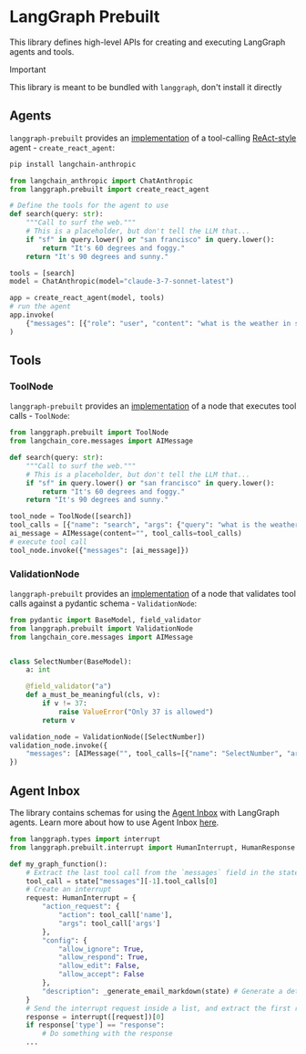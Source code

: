 # LangGraph Prebuilt

This library defines high-level APIs for creating and executing LangGraph agents and tools.

> [!IMPORTANT]
> This library is meant to be bundled with `langgraph`, don't install it directly

## Agents

`langgraph-prebuilt` provides an [implementation](https://langchain-ai.github.io/langgraph/reference/prebuilt/#langgraph.prebuilt.chat_agent_executor.create_react_agent) of a tool-calling [ReAct-style](https://langchain-ai.github.io/langgraph/concepts/agentic_concepts/#react-implementation) agent - `create_react_agent`:

```bash
pip install langchain-anthropic
```

```python
from langchain_anthropic import ChatAnthropic
from langgraph.prebuilt import create_react_agent

# Define the tools for the agent to use
def search(query: str):
    """Call to surf the web."""
    # This is a placeholder, but don't tell the LLM that...
    if "sf" in query.lower() or "san francisco" in query.lower():
        return "It's 60 degrees and foggy."
    return "It's 90 degrees and sunny."

tools = [search]
model = ChatAnthropic(model="claude-3-7-sonnet-latest")

app = create_react_agent(model, tools)
# run the agent
app.invoke(
    {"messages": [{"role": "user", "content": "what is the weather in sf"}]},
)
```

## Tools

### ToolNode

`langgraph-prebuilt` provides an [implementation](https://langchain-ai.github.io/langgraph/reference/prebuilt/#langgraph.prebuilt.tool_node.ToolNode) of a node that executes tool calls - `ToolNode`:

```python
from langgraph.prebuilt import ToolNode
from langchain_core.messages import AIMessage

def search(query: str):
    """Call to surf the web."""
    # This is a placeholder, but don't tell the LLM that...
    if "sf" in query.lower() or "san francisco" in query.lower():
        return "It's 60 degrees and foggy."
    return "It's 90 degrees and sunny."

tool_node = ToolNode([search])
tool_calls = [{"name": "search", "args": {"query": "what is the weather in sf"}, "id": "1"}]
ai_message = AIMessage(content="", tool_calls=tool_calls)
# execute tool call
tool_node.invoke({"messages": [ai_message]})
```

### ValidationNode

`langgraph-prebuilt` provides an [implementation](https://langchain-ai.github.io/langgraph/reference/prebuilt/#langgraph.prebuilt.tool_validator.ValidationNode) of a node that validates tool calls against a pydantic schema - `ValidationNode`:

```python
from pydantic import BaseModel, field_validator
from langgraph.prebuilt import ValidationNode
from langchain_core.messages import AIMessage


class SelectNumber(BaseModel):
    a: int

    @field_validator("a")
    def a_must_be_meaningful(cls, v):
        if v != 37:
            raise ValueError("Only 37 is allowed")
        return v

validation_node = ValidationNode([SelectNumber])
validation_node.invoke({
    "messages": [AIMessage("", tool_calls=[{"name": "SelectNumber", "args": {"a": 42}, "id": "1"}])]
})
```

## Agent Inbox

The library contains schemas for using the [Agent Inbox](https://github.com/langchain-ai/agent-inbox) with LangGraph agents. Learn more about how to use Agent Inbox [here](https://github.com/langchain-ai/agent-inbox#interrupts).

```python
from langgraph.types import interrupt
from langgraph.prebuilt.interrupt import HumanInterrupt, HumanResponse

def my_graph_function():
    # Extract the last tool call from the `messages` field in the state
    tool_call = state["messages"][-1].tool_calls[0]
    # Create an interrupt
    request: HumanInterrupt = {
        "action_request": {
            "action": tool_call['name'],
            "args": tool_call['args']
        },
        "config": {
            "allow_ignore": True,
            "allow_respond": True,
            "allow_edit": False,
            "allow_accept": False
        },
        "description": _generate_email_markdown(state) # Generate a detailed markdown description.
    }
    # Send the interrupt request inside a list, and extract the first response
    response = interrupt([request])[0]
    if response['type'] == "response":
        # Do something with the response
    ...
```